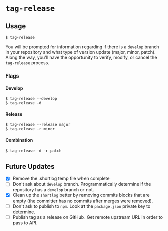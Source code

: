 # `tag-release`

## Usage

```
$ tag-release
```

You will be prompted for information regarding if there is a `develop`
branch in your repository and what type of version update (major, minor,
patch). Along the way, you'll have the opportunity to verify, modify, or
cancel the `tag-release` process.

### Flags

#### Develop

```
$ tag-release --develop
$ tag-release -d
```

#### Release

```
$ tag-release --release major
$ tag-release -r minor
```

#### Combination

```
$ tag-release -d -r patch
```

## Future Updates

* [x] Remove the .shortlog temp file when complete
* [ ] Don't ask about `develop` branch. Programmatically determine if the repository has a `develop` branch or not.
* [x] Clean up the `shortlog` better by removing commits blocks that are empty (the committer has no commits after merges were removed).
* [ ] Don't ask to publish to `npm`. Look at the `package.json` private key to determine.
* [ ] Publish tag as a release on GitHub. Get remote upstream URL in order to pass to API.

